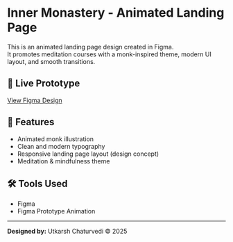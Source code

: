 # Inner Monastery - Animated Landing Page

This is an animated landing page design created in Figma.  
It promotes meditation courses with a monk-inspired theme, modern UI layout, and smooth transitions.

## 🔗 Live Prototype
[View Figma Design](https://www.figma.com/proto/I10OdyTMtz7NYSdHlgil2J/Untitled?node-id=3-12)

## 📌 Features
- Animated monk illustration
- Clean and modern typography
- Responsive landing page layout (design concept)
- Meditation & mindfulness theme

## 🛠 Tools Used
- Figma
- Figma Prototype Animation

---

**Designed by:** Utkarsh Chaturvedi © 2025
